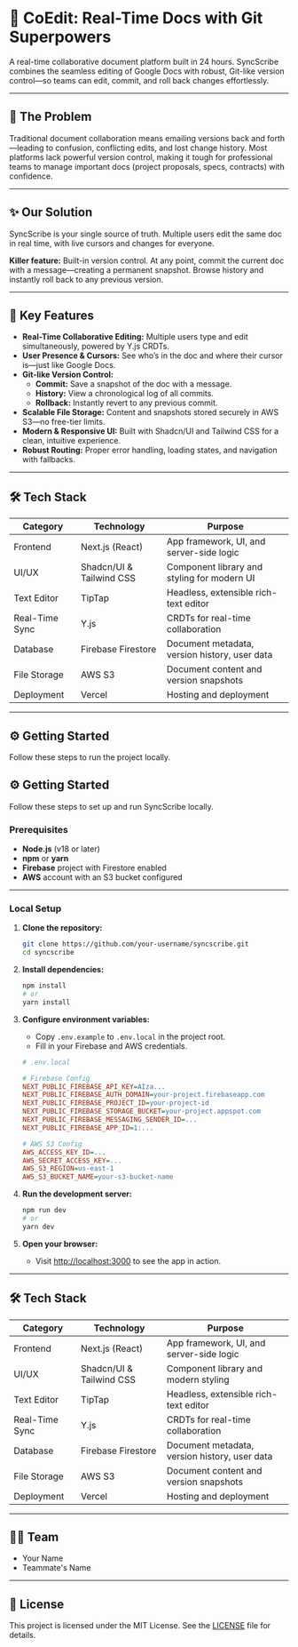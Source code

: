 # 📝 CoEdit: Real-Time Docs with Git Superpowers

A real-time collaborative document platform built in 24 hours. SyncScribe combines the seamless editing of Google Docs with robust, Git-like version control—so teams can edit, commit, and roll back changes effortlessly.

---

## 🎯 The Problem

Traditional document collaboration means emailing versions back and forth—leading to confusion, conflicting edits, and lost change history. Most platforms lack powerful version control, making it tough for professional teams to manage important docs (project proposals, specs, contracts) with confidence.

---

## ✨ Our Solution

SyncScribe is your single source of truth. Multiple users edit the same doc in real time, with live cursors and changes for everyone.

**Killer feature:** Built-in version control. At any point, commit the current doc with a message—creating a permanent snapshot. Browse history and instantly roll back to any previous version.

---

## 🚀 Key Features

- **Real-Time Collaborative Editing:** Multiple users type and edit simultaneously, powered by Y.js CRDTs.
- **User Presence & Cursors:** See who’s in the doc and where their cursor is—just like Google Docs.
- **Git-like Version Control:**
  - **Commit:** Save a snapshot of the doc with a message.
  - **History:** View a chronological log of all commits.
  - **Rollback:** Instantly revert to any previous commit.
- **Scalable File Storage:** Content and snapshots stored securely in AWS S3—no free-tier limits.
- **Modern & Responsive UI:** Built with Shadcn/UI and Tailwind CSS for a clean, intuitive experience.
- **Robust Routing:** Proper error handling, loading states, and navigation with fallbacks.

---

## 🛠️ Tech Stack

| Category       | Technology               | Purpose                                       |
| -------------- | ------------------------ | --------------------------------------------- |
| Frontend       | Next.js (React)          | App framework, UI, and server-side logic      |
| UI/UX          | Shadcn/UI & Tailwind CSS | Component library and styling for modern UI   |
| Text Editor    | TipTap                   | Headless, extensible rich-text editor         |
| Real-Time Sync | Y.js                     | CRDTs for real-time collaboration             |
| Database       | Firebase Firestore       | Document metadata, version history, user data |
| File Storage   | AWS S3                   | Document content and version snapshots        |
| Deployment     | Vercel                   | Hosting and deployment                        |

---

## ⚙️ Getting Started

Follow these steps to run the project locally.

## ⚙️ Getting Started

Follow these steps to set up and run SyncScribe locally.

### **Prerequisites**

- **Node.js** (v18 or later)
- **npm** or **yarn**
- **Firebase** project with Firestore enabled
- **AWS** account with an S3 bucket configured

---

### **Local Setup**

1. **Clone the repository:**

   ```bash
   git clone https://github.com/your-username/syncscribe.git
   cd syncscribe
   ```

2. **Install dependencies:**

   ```bash
   npm install
   # or
   yarn install
   ```

3. **Configure environment variables:**

   - Copy `.env.example` to `.env.local` in the project root.
   - Fill in your Firebase and AWS credentials.

   ```ini
   # .env.local

   # Firebase Config
   NEXT_PUBLIC_FIREBASE_API_KEY=AIza...
   NEXT_PUBLIC_FIREBASE_AUTH_DOMAIN=your-project.firebaseapp.com
   NEXT_PUBLIC_FIREBASE_PROJECT_ID=your-project-id
   NEXT_PUBLIC_FIREBASE_STORAGE_BUCKET=your-project.appspot.com
   NEXT_PUBLIC_FIREBASE_MESSAGING_SENDER_ID=...
   NEXT_PUBLIC_FIREBASE_APP_ID=1:...

   # AWS S3 Config
   AWS_ACCESS_KEY_ID=...
   AWS_SECRET_ACCESS_KEY=...
   AWS_S3_REGION=us-east-1
   AWS_S3_BUCKET_NAME=your-s3-bucket-name
   ```

4. **Run the development server:**

   ```bash
   npm run dev
   # or
   yarn dev
   ```

5. **Open your browser:**
   - Visit [http://localhost:3000](http://localhost:3000) to see the app in action.

---

## 🛠️ Tech Stack

| Category       | Technology               | Purpose                                       |
| -------------- | ------------------------ | --------------------------------------------- |
| Frontend       | Next.js (React)          | App framework, UI, and server-side logic      |
| UI/UX          | Shadcn/UI & Tailwind CSS | Component library and modern styling          |
| Text Editor    | TipTap                   | Headless, extensible rich-text editor         |
| Real-Time Sync | Y.js                     | CRDTs for real-time collaboration             |
| Database       | Firebase Firestore       | Document metadata, version history, user data |
| File Storage   | AWS S3                   | Document content and version snapshots        |
| Deployment     | Vercel                   | Hosting and deployment                        |

---

## 👨‍💻 Team

- Your Name
- Teammate's Name

---

## 📄 License

This project is licensed under the MIT License. See the [LICENSE](LICENSE) file for details.

